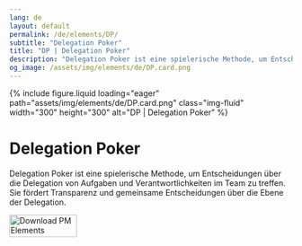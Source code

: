 ```yaml
---
lang: de
layout: default
permalink: /de/elements/DP/
subtitle: "Delegation Poker"
title: "DP | Delegation Poker"
description: "Delegation Poker ist eine spielerische Methode, um Entscheidungen über die Delegation von Aufgaben und Verantwortlichkeiten im Team zu treffen. Sie fördert Transparenz und gemeinsame Entscheidungen über die Ebene der Delegation."
og_image: /assets/img/elements/de/DP.card.png
---
```


{% include figure.liquid loading="eager" path="assets/img/elements/de/DP.card.png" class="img-fluid" width="300" height="300" alt="DP | Delegation Poker" %}

# Delegation Poker

Delegation Poker ist eine spielerische Methode, um Entscheidungen über die Delegation von Aufgaben und Verantwortlichkeiten im Team zu treffen. Sie fördert Transparenz und gemeinsame Entscheidungen über die Ebene der Delegation.

<a href="https://apps.apple.com/app/apple-store/id6738084498?pt=127441684&ct=website&mt=8">
  <img src="{{ "assets/img/en/appstore.png" | relative_url }}" width="120" height="40" alt="Download PM Elements">
</a>
